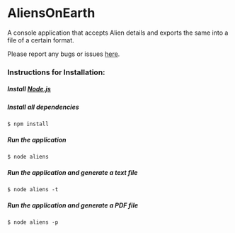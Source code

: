 # AliensOnEarth
A console application that accepts Alien details and exports the same into a file of a certain format. 

Please report any bugs or issues [here](https://github.com/kishore-narendran/AliensOnEarth/issues).

### Instructions for Installation:
##### Install [Node.js](https://nodejs.org/download/)
##### Install all dependencies
    $ npm install
##### Run the application
    $ node aliens
##### Run the application and generate a text file
    $ node aliens -t
##### Run the application and generate a PDF file
    $ node aliens -p

